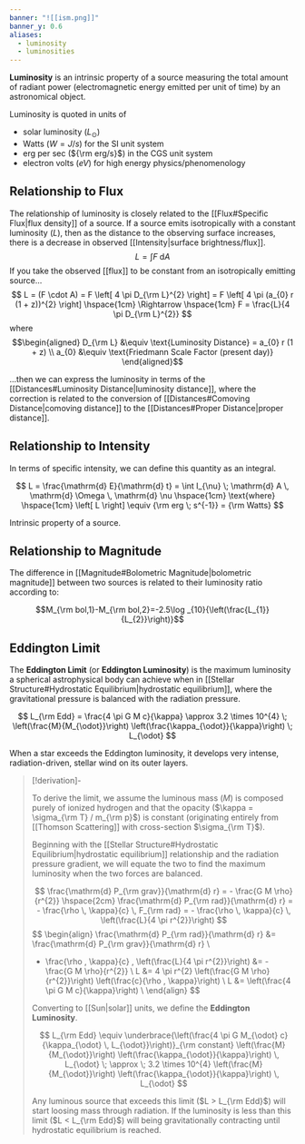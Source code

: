 ```yaml
---
banner: "![[ism.png]]"
banner_y: 0.6
aliases:
  - luminosity
  - luminosities
---
```


**Luminosity** is an intrinsic property of a source measuring the total amount of radiant power (electromagnetic energy emitted per unit of time) by an astronomical object.

Luminosity is quoted in units of 
- solar luminosity ($L_{\odot}$)
- Watts ($W = J/s$) for the SI unit system
- erg per sec (${\rm erg/s}$) in the CGS unit system
- electron volts ($eV$) for high energy physics/phenomenology

## Relationship to Flux

The relationship of luminosity is closely related to the [[Flux#Specific Flux|flux density]] of a source. If a source emits isotropically with a constant luminosity ($L$), then as the distance to the observing surface increases, there is a decrease in observed [[Intensity|surface brightness/flux]].
$$L = \int F \; \mathrm{d} A$$
If you take the observed [[flux]] to be constant from an isotropically emitting source...
$$
L = (F \cdot A) = F \left[ 4 \pi D_{\rm L}^{2} \right] = F \left[ 4 \pi (a_{0} r (1 + z))^{2} \right] \hspace{1cm} \Rightarrow \hspace{1cm} F = \frac{L}{4 \pi D_{\rm L}^{2}}
$$
where
$$\begin{aligned}
	D_{\rm L} &\equiv \text{Luminosity Distance} = a_{0} r (1 + z) \\
	a_{0} &\equiv \text{Friedmann Scale Factor (present day)}
\end{aligned}$$

...then we can express the luminosity in terms of the [[Distances#Luminosity Distance|luminosity distance]], where the correction is related to the conversion of [[Distances#Comoving Distance|comoving distance]] to the [[Distances#Proper Distance|proper distance]].

## Relationship to Intensity

In terms of specific intensity, we can define this quantity as an integral.

$$
    L = \frac{\mathrm{d} E}{\mathrm{d} t} = \int I_{\nu} \; \mathrm{d} A \, \mathrm{d} \Omega \, \mathrm{d} \nu \hspace{1cm} \text{where} \hspace{1cm} \left[ L \right] \equiv {\rm erg \; s^{-1}} = {\rm Watts}
$$

Intrinsic property of a source.

## Relationship to Magnitude

The difference in [[Magnitude#Bolometric Magnitude|bolometric magnitude]] between two sources is related to their luminosity ratio according to:

$$M_{\rm bol,1}-M_{\rm bol,2}=-2.5\log _{10}{\left(\frac{L_{1}}{L_{2}}\right)}$$

## Eddington Limit

The **Eddington Limit** (or **Eddington Luminosity**) is the maximum luminosity a spherical astrophysical body can achieve when in [[Stellar Structure#Hydrostatic Equilibrium|hydrostatic equilibrium]], where the gravitational pressure is balanced with the radiation pressure. 

$$
L_{\rm Edd} = \frac{4 \pi G M c}{\kappa} \approx 3.2 \times 10^{4} \; \left(\frac{M}{M_{\odot}}\right) \left(\frac{\kappa_{\odot}}{\kappa}\right) \; L_{\odot}
$$

When a star exceeds the Eddington luminosity, it develops very intense, radiation-driven, stellar wind on its outer layers.

> [!derivation]-
> 
> To derive the limit, we assume the luminous mass ($M$) is composed purely of ionized hydrogen and that the opacity ($\kappa = \sigma_{\rm T} / m_{\rm p}$) is constant (originating entirely from [[Thomson Scattering]] with cross-section $\sigma_{\rm T}$).
> 
> Beginning with the [[Stellar Structure#Hydrostatic Equilibrium|hydrostatic equilibrium]] relationship and the radiation pressure gradient, we will equate the two to find the maximum luminosity when the two forces are balanced.
> 
> $$
> \frac{\mathrm{d} P_{\rm grav}}{\mathrm{d} r} = - \frac{G M \rho}{r^{2}} \hspace{2cm} \frac{\mathrm{d} P_{\rm rad}}{\mathrm{d} r} = - \frac{\rho \, \kappa}{c} \, F_{\rm rad}  = - \frac{\rho \, \kappa}{c} \, \left(\frac{L}{4 \pi r^{2}}\right)
> $$
> $$
> \begin{align}
> 	\frac{\mathrm{d} P_{\rm rad}}{\mathrm{d} r} &= \frac{\mathrm{d} P_{\rm grav}}{\mathrm{d} r} \\
> 	- \frac{\rho \, \kappa}{c} \, \left(\frac{L}{4 \pi r^{2}}\right) &= - \frac{G M \rho}{r^{2}} \\
> 	L &= 4 \pi r^{2} \left(\frac{G M \rho}{r^{2}}\right) \left(\frac{c}{\rho \, \kappa}\right) \\
> 	L &= \left(\frac{4 \pi G M c}{\kappa}\right) \\
> \end{align}
> $$
> 
> Converting to [[Sun|solar]] units, we define the **Eddington Luminosity**.
> 
> $$
> L_{\rm Edd} \equiv \underbrace{\left(\frac{4 \pi G M_{\odot} c}{\kappa_{\odot} \, L_{\odot}}\right)}_{\rm constant} \left(\frac{M}{M_{\odot}}\right) \left(\frac{\kappa_{\odot}}{\kappa}\right) \, L_{\odot} \; \approx \; 3.2 \times 10^{4} \left(\frac{M}{M_{\odot}}\right) \left(\frac{\kappa_{\odot}}{\kappa}\right) \, L_{\odot}
> $$
> 
> Any luminous source that exceeds this limit ($L > L_{\rm Edd}$) will start loosing mass through radiation. If the luminosity is less than this limit ($L < L_{\rm Edd}$) will being gravitationally contracting until hydrostatic equilibrium is reached.

